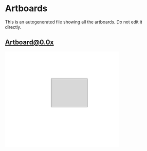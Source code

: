 # Artboards

This is an autogenerated file showing all the artboards. Do not edit it directly.

## Artboard@0.0x

![Artboard@0.0x](./null/test/Artboard@0.0x.png)

